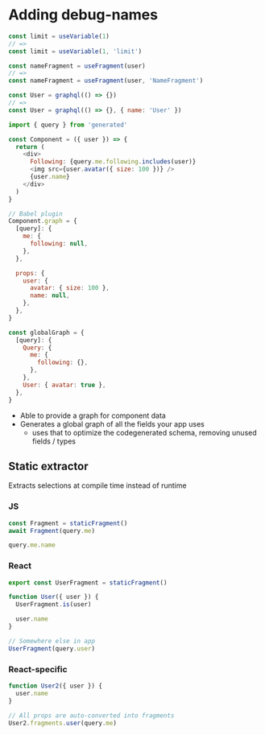 # Adding debug-names

```js
const limit = useVariable(1)
// =>
const limit = useVariable(1, 'limit')

const nameFragment = useFragment(user)
// =>
const nameFragment = useFragment(user, 'NameFragment')

const User = graphql(() => {})
// =>
const User = graphql(() => {}, { name: 'User' })
```

```js
import { query } from 'generated'

const Component = ({ user }) => {
  return (
    <div>
      Following: {query.me.following.includes(user)}
      <img src={user.avatar({ size: 100 })} />
      {user.name}
    </div>
  )
}

// Babel plugin
Component.graph = {
  [query]: {
    me: {
      following: null,
    },
  },

  props: {
    user: {
      avatar: { size: 100 },
      name: null,
    },
  },
}

const globalGraph = {
  [query]: {
    Query: {
      me: {
        following: {},
      },
    },
    User: { avatar: true },
  },
}
```

- Able to provide a graph for component data
- Generates a global graph of all the fields your app uses
  - uses that to optimize the codegenerated schema, removing unused fields / types

## Static extractor

Extracts selections at compile time instead of runtime

### JS

```ts
const Fragment = staticFragment()
await Fragment(query.me)

query.me.name
```

### React

```ts
export const UserFragment = staticFragment()

function User({ user }) {
  UserFragment.is(user)

  user.name
}

// Somewhere else in app
UserFragment(query.user)
```

### React-specific

```ts
function User2({ user }) {
  user.name
}

// All props are auto-converted into fragments
User2.fragments.user(query.me)
```
